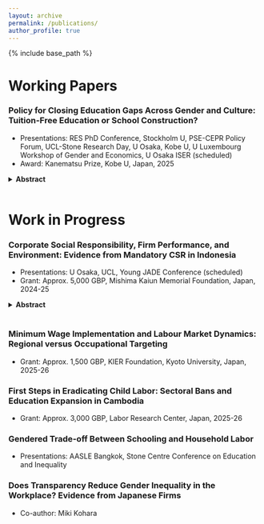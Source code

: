 ```yaml
---
layout: archive
permalink: /publications/
author_profile: true
---
```


{% include base_path %}

# Working Papers

### Policy for Closing Education Gaps Across Gender and Culture: Tuition-Free Education or School Construction?
* Presentations: RES PhD Conference, Stockholm U, PSE-CEPR Policy Forum, UCL-Stone Research Day, U Osaka, Kobe U, U Luxembourg Workshop of Gender and Economics, U Osaka ISER (scheduled)<br>
* Award: Kanematsu Prize, Kobe U, Japan, 2025  
<details class="abstract">
  <summary><strong>Abstract</strong></summary>

  This paper examines what types of education policies can effectively serve underrepresented groups, given a local culture in a developing country. Using a regression discontinuity design, it shows that Indonesia’s Free Primary Education (FPE) program, which abolished primary school tuition fees in 1977–1978, improved historically low female educational attainment. These educational gains also reduced child marriage and raised future earnings. Unlike the concurrent school construction program, FPE was equally effective in communities lacking bride price custom. In culturally low-demand settings, tuition removal can more effectively promote female education than supply-side interventions, helping to close education gaps across both gender and culture.  
  
</details>
<br>

# Work in Progress

### Corporate Social Responsibility, Firm Performance, and Environment: Evidence from Mandatory CSR in Indonesia
* Presentations: U Osaka, UCL, Young JADE Conference (scheduled)
* Grant: Approx. 5,000 GBP, Mishima Kaiun Memorial Foundation, Japan, 2024-25
<details class="abstract">
  <summary><strong>Abstract</strong></summary>

  Corporate social responsibility (CSR) is the integration of social, environmental, and ethical values into business practices. This paper studies its effects on firms’ profits, production, and environmental outcomes in Indonesia. To address endogeneity in CSR adoption, I exploit the country’s legal requirement that limited-liability firms in natural-resource–related industries implement CSR activities. A triple-difference design shows that the mandate improved environmental performance by reducing the use of polluting fuels. Effects are larger for firms with stronger community-based relational incentives, particularly those relying on locally sourced private capital. The fuel shift involved a reallocation of expenditures but did not affect profits, output, total revenue, or total expenses. Village–firm matched data corroborate a decline in reported pollution incidents around obligated firms. Even without strong enforcement, legal CSR requirements can complement traditional environmental regulation when firms are embedded in local networks that provide additional CSR incentives.  
</details>
<br>

### Minimum Wage Implementation and Labour Market Dynamics: Regional versus Occupational Targeting
* Grant: Approx. 1,500 GBP, KIER Foundation, Kyoto University, Japan, 2025-26

### First Steps in Eradicating Child Labor: Sectoral Bans and Education Expansion in Cambodia
* Grant: Approx. 3,000 GBP, Labor Research Center, Japan, 2025-26

### Gendered Trade-off Between Schooling and Household Labor
* Presentations: AASLE Bangkok, Stone Centre Conference on Education and Inequality

### Does Transparency Reduce Gender Inequality in the Workplace? Evidence from Japanese Firms
* Co-author: Miki Kohara


<!--- 
### Presentation Experiences

- **Conference on Mathematics**, 2022: Presented the core findings of the paper, focusing on the implications of the number 1 in algebraic structures.
- **Workshop on Number Theory**, 2023: Delivered a talk on the theoretical aspects of the number 1, with discussions on potential future work related to the number 2.
 -->
<!---  
### Dual Impact of Immigration on Labor Supply and Demand in the Service Sector

Presentations: AASLE Taipei, UCL
--->


<!--- 
{% if site.author.googlescholar %}
  <div class="wordwrap">You can also find my articles on <a href="{{site.author.googlescholar}}">my Google Scholar profile</a>.</div>
{% endif %}

{% include base_path %}

{% for post in site.publications reversed %}
  {% include archive-single.html %}
{% endfor %}

 -->
